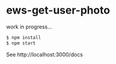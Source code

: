 # ews-get-user-photo

work in progress...


```sh
$ npm install
$ npm start
```


See http://localhost:3000/docs
